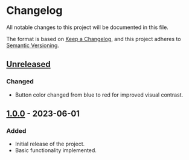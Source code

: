 # Changelog

All notable changes to this project will be documented in this file.

The format is based on [Keep a Changelog](https://keepachangelog.com/en/1.0.0/),
and this project adheres to [Semantic Versioning](https://semver.org/spec/v2.0.0.html).

## [Unreleased]

### Changed
- Button color changed from blue to red for improved visual contrast.

## [1.0.0] - 2023-06-01

### Added
- Initial release of the project.
- Basic functionality implemented.

[Unreleased]: https://github.com/yourusername/yourrepository/compare/v1.0.0...HEAD
[1.0.0]: https://github.com/yourusername/yourrepository/releases/tag/v1.0.0